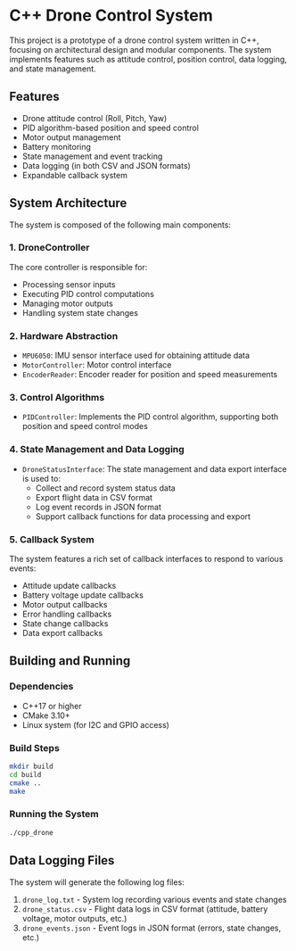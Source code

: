 # C++ Drone Control System

This project is a prototype of a drone control system written in C++, focusing on architectural design and modular components. The system implements features such as attitude control, position control, data logging, and state management.

## Features

- Drone attitude control (Roll, Pitch, Yaw)
- PID algorithm-based position and speed control
- Motor output management
- Battery monitoring
- State management and event tracking
- Data logging (in both CSV and JSON formats)
- Expandable callback system

## System Architecture

The system is composed of the following main components:

### 1. DroneController

The core controller is responsible for:
- Processing sensor inputs
- Executing PID control computations
- Managing motor outputs
- Handling system state changes

### 2. Hardware Abstraction

- `MPU6050`: IMU sensor interface used for obtaining attitude data
- `MotorController`: Motor control interface
- `EncoderReader`: Encoder reader for position and speed measurements

### 3. Control Algorithms

- `PIDController`: Implements the PID control algorithm, supporting both position and speed control modes

### 4. State Management and Data Logging

- `DroneStatusInterface`: The state management and data export interface is used to:
  - Collect and record system status data
  - Export flight data in CSV format
  - Log event records in JSON format
  - Support callback functions for data processing and export

### 5. Callback System

The system features a rich set of callback interfaces to respond to various events:
- Attitude update callbacks
- Battery voltage update callbacks
- Motor output callbacks
- Error handling callbacks
- State change callbacks
- Data export callbacks

## Building and Running

### Dependencies

- C++17 or higher
- CMake 3.10+
- Linux system (for I2C and GPIO access)

### Build Steps

```bash
mkdir build
cd build
cmake ..
make
```

### Running the System

```bash
./cpp_drone
```

## Data Logging Files

The system will generate the following log files:

1. `drone_log.txt` - System log recording various events and state changes
2. `drone_status.csv` - Flight data logs in CSV format (attitude, battery voltage, motor outputs, etc.)
3. `drone_events.json` - Event logs in JSON format (errors, state changes, etc.)
